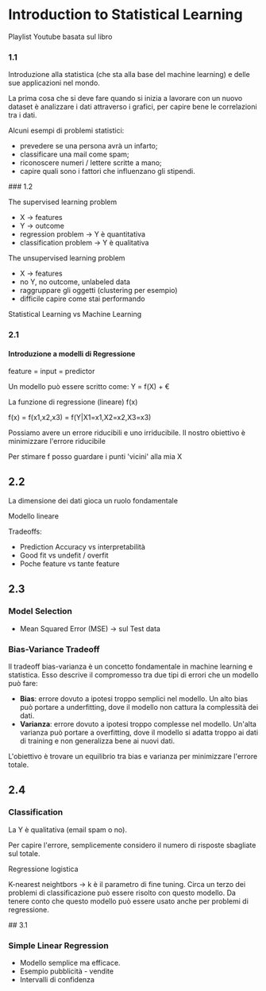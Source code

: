 # Introduction to Statistical Learning
Playlist Youtube basata sul libro

### 1.1

Introduzione alla statistica (che sta alla base del machine learning) e delle sue applicazioni nel mondo.

La prima cosa che si deve fare quando si inizia a lavorare con un nuovo dataset è analizzare i dati attraverso i grafici, per capire bene le correlazioni tra i dati. 

Alcuni esempi di problemi statistici:
- prevedere se una persona avrà un infarto;
- classificare una mail come spam;
- riconoscere numeri / lettere scritte a mano;
- capire quali sono i fattori che influenzano gli stipendi.

### 1.2

The supervised learning problem
- X -> features
- Y -> outcome
- regression problem -> Y è quantitativa
- classification problem -> Y è qualitativa

The unsupervised learning problem
- X -> features
- no Y, no outcome, unlabeled data
- raggruppare gli oggetti (clustering per esempio)
- difficile capire come stai performando

Statistical Learning vs Machine Learning

### 2.1

#### Introduzione a modelli di Regressione

feature = input = predictor

Un modello può essere scritto come: 
Y = f(X) + €

La funzione di regressione (lineare) f(x)

f(x) = f(x1,x2,x3) = f(Y|X1=x1,X2=x2,X3=x3)

Possiamo avere un errore riducibili e uno irriducibile. Il nostro obiettivo è minimizzare l'errore riducibile

Per stimare f posso guardare i punti 'vicini' alla mia X

## 2.2

La dimensione dei dati gioca un ruolo fondamentale

Modello lineare

Tradeoffs:
- Prediction Accuracy vs interpretabilità
- Good fit vs undefit / overfit
- Poche feature vs tante feature

## 2.3

### Model Selection

- Mean Squared Error (MSE) -> sul Test data

### Bias-Variance Tradeoff

Il tradeoff bias-varianza è un concetto fondamentale in machine learning e statistica. Esso descrive il compromesso tra due tipi di errori che un modello può fare:

- **Bias**: errore dovuto a ipotesi troppo semplici nel modello. Un alto bias può portare a underfitting, dove il modello non cattura la complessità dei dati.
- **Varianza**: errore dovuto a ipotesi troppo complesse nel modello. Un'alta varianza può portare a overfitting, dove il modello si adatta troppo ai dati di training e non generalizza bene ai nuovi dati.

L'obiettivo è trovare un equilibrio tra bias e varianza per minimizzare l'errore totale.

## 2.4

### Classification 

La Y è qualitativa (email spam o no).

Per capire l'errore, semplicemente considero il numero di risposte sbagliate sul totale. 

Regressione logistica 

K-nearest neightbors -> k è il parametro di fine tuning. Circa un terzo dei problemi di classificazione può essere risolto con questo modello. Da tenere conto che questo modello può essere usato anche per problemi di regressione. 

## 3.1

### Simple Linear Regression

- Modello semplice ma efficace. 
- Esempio pubblicità - vendite
- Intervalli di confidenza